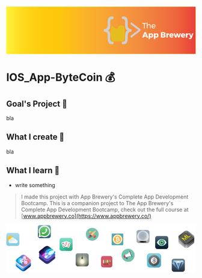 ![App Brewery Banner](Documentation/AppBreweryBanner.png)

# IOS_App-ByteCoin 💰

## Goal's Project 🎯

bla

## What I create 🧱

bla

## What I learn 📖

* write something


>I made this project with App Brewery's Complete App Development Bootcamp.
>This is a companion project to The App Brewery's Complete App Development Bootcamp, check out the full course at [www.appbrewery.co](https://www.appbrewery.co/)

![End Banner](Documentation/readme-end-banner.png)
